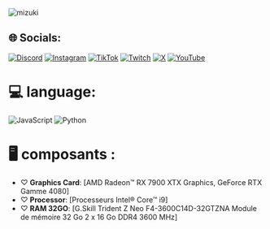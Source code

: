 ![mizuki](https://i.imgur.com/Ye51yCQ.jpg)

## 🌐 Socials:
[![Discord](https://img.shields.io/badge/Discord-%237289DA.svg?logo=discord&logoColor=white)](https://discord.gg/https://discord.gg/QGBmkG9T4p) [![Instagram](https://img.shields.io/badge/Instagram-%23E4405F.svg?logo=Instagram&logoColor=white)](https://instagram.com/piixish) [![TikTok](https://img.shields.io/badge/TikTok-%23000000.svg?logo=TikTok&logoColor=white)](https://tiktok.com/@piixish) [![Twitch](https://img.shields.io/badge/Twitch-%239146FF.svg?logo=Twitch&logoColor=white)](https://twitch.tv/piixish) [![X](https://img.shields.io/badge/X-black.svg?logo=X&logoColor=white)](https://x.com/7xdopi) [![YouTube](https://img.shields.io/badge/YouTube-%23FF0000.svg?logo=YouTube&logoColor=white)](https://youtube.com/@piixish) 

# 💻 language:
![JavaScript](https://img.shields.io/badge/javascript-%23323330.svg?style=for-the-badge&logo=javascript&logoColor=%23F7DF1E) ![Python](https://img.shields.io/badge/python-3670A0?style=for-the-badge&logo=python&logoColor=ffdd54)

# 🖥️ composants :
- ♡ **Graphics Card**: [AMD Radeon™ RX 7900 XTX Graphics, GeForce RTX Gamme 4080]
- ♡ **Processor**: [Processeurs Intel® Core™ i9]
- ♡ **RAM 32GO**: [G.Skill Trident Z Neo F4-3600C14D-32GTZNA Module de mémoire 32 Go 2 x 16 Go DDR4 3600 MHz]
